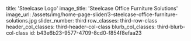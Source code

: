 title: 'Steelcase Logo'
image_title: 'Steelcase Office Furniture Solutions'
image_url: /assets/img/home-page-slider/3-steelcase-office-furniture-solutions.jpg
slider_number: third
row_classes: third-row-class
header_col_classes: third-header-col-class
blurb_col_classes: third-blurb-col-class
id: b43e6b23-9577-4709-8cd0-f854f8efaa23
